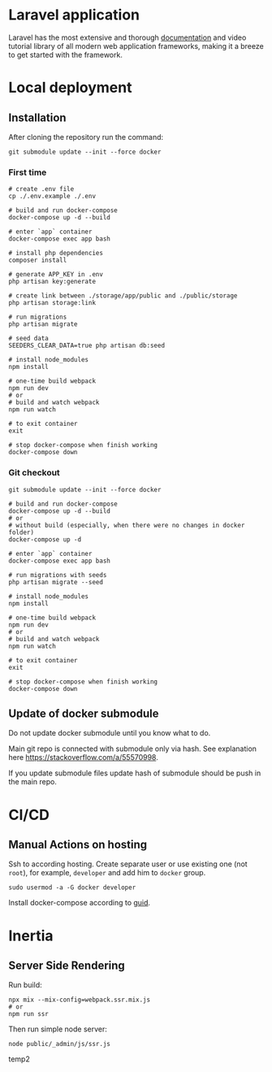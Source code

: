 
# Laravel application

Laravel has the most extensive and thorough [documentation](https://laravel.com/docs) and video tutorial library of all modern web application frameworks, making it a breeze to get started with the framework.

# Local deployment

## Installation

After cloning the repository run the command:
```shell
git submodule update --init --force docker
```

### First time

```shell
# create .env file
cp ./.env.example ./.env

# build and run docker-compose
docker-compose up -d --build

# enter `app` container
docker-compose exec app bash

# install php dependencies
composer install

# generate APP_KEY in .env
php artisan key:generate

# create link between ./storage/app/public and ./public/storage
php artisan storage:link

# run migrations
php artisan migrate

# seed data
SEEDERS_CLEAR_DATA=true php artisan db:seed

# install node_modules
npm install

# one-time build webpack
npm run dev
# or
# build and watch webpack
npm run watch

# to exit container
exit

# stop docker-compose when finish working
docker-compose down
```

### Git checkout

```shell
git submodule update --init --force docker

# build and run docker-compose
docker-compose up -d --build
# or
# without build (especially, when there were no changes in docker folder)
docker-compose up -d

# enter `app` container
docker-compose exec app bash

# run migrations with seeds
php artisan migrate --seed

# install node_modules
npm install

# one-time build webpack
npm run dev
# or
# build and watch webpack
npm run watch

# to exit container
exit

# stop docker-compose when finish working
docker-compose down
```

## Update of docker submodule

Do not update docker submodule until you know what to do.

Main git repo is connected with submodule only via hash. See explanation here https://stackoverflow.com/a/55570998.

If you update submodule files update hash of submodule should be push in the main repo. 

# CI/CD

## Manual Actions on hosting

Ssh to according hosting. Create separate user or use existing one (not `root`), for example, `developer` and add him to `docker` group.

```shell
sudo usermod -a -G docker developer
```

Install docker-compose according to [guid](https://docs.docker.com/compose/install/#install-compose-on-linux-systems).


# Inertia

## Server Side Rendering

Run build:
```shell
npx mix --mix-config=webpack.ssr.mix.js
# or
npm run ssr
```

Then run simple node server:
```shell
node public/_admin/js/ssr.js
```
temp2
